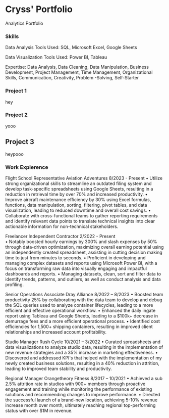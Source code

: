 # Cryss' Portfolio
Analytics Portfolio

### Skills
Data Analysis Tools Used: SQL, Microsoft Excel, Google Sheets

Data Visualization Tools Used: Power BI, Tableau

Expertise: Data Analysis, Data Cleaning, Data Manipulation, Business Development, Project Management, Time Management, Organizational Skills, Communication, Creativity, Problem -Solving, Self-Starter


### Project 1

hey


### Project 2

yooo

## Project 3

heypooo





### Work Expierence
Flight School Representative
Aviation Adventures	8/2023 - Present 
•	Utilize strong organizational skills to streamline an outdated filing system and develop task-specific spreadsheets using Google Sheets, resulting in a reduction in retrieval time by over 70% and increased productivity.
•	Improve aircraft maintenance efficiency by 30% using Excel formulas, functions, data manipulation, sorting, filtering, pivot tables, and data visualization, leading to reduced downtime and overall cost savings.
•	Collaborate with cross-functional teams to gather reporting requirements and identify relevant data points to translate technical insights into clear actionable information for non-technical stakeholders.


Freelancer
Independent Contractor	2/2022 - Present  
•	Notably boosted hourly earnings by 300% and slash expenses by 50% through data-driven optimization, maximizing overall earning potential using an independently created spreadsheet, assisting in cutting decision making time to just from minutes to seconds.
•	Proficient in developing and managing complex datasets and reports using Microsoft Power BI, with a focus on transforming raw data into visually engaging and impactful dashboards and reports. 
•	Managing datasets, clean, sort and filter data to identify trends, patterns, and outliers, as well as conduct analysis and data profiling.

Senior Operations Associate
Dray Alliance	8/2022 – 8/2023 
•	Boosted team productivity 25% by collaborating with the data team to develop and debug the SQL queries used to analyze container lifecycles, leading to a more efficient and effective operational workflow.
•	Enhanced the daily ingate report using Tableau and Google Sheets, leading to a $100k+ decrease in demurrage fees and a more efficient operational process.
•	Identified cost efficiencies for 1,500+ shipping containers, resulting in improved client relationships and increased account profitability.


Studio Manager
Rush Cycle	10/2021 – 3/2022 
•	Curated spreadsheets and data visualizations to analyze studio data, resulting in the implementation of new revenue strategies and a 35% increase in marketing effectiveness.
•	Discovered and addressed KPI's that helped with the implementation of my newly created business solutions, resulting in a 40% reduction in attrition, leading to improved team stability and productivity.


Regional Manager
Orangetheory Fitness	8/2017 – 10/2021 
•	Achieved a sub 2.5% attrition rate in studios with 900+ members through proactive engagement and training while monitoring the performance of existing solutions and recommending changes to improve performance.
•	Directed the successful launch of a brand-new location, achieving 5-10% revenue increase month over month, ultimately reaching regional top-performing status with over $1M in revenue.
